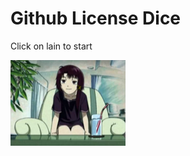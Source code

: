 



<h1>Github License Dice</h1>

<p>Click on lain to start</p>

<img src="https://raw.githubusercontent.com/zlw9991/githublicensedice/main/serial-experiments-lain-ps1-all-cutscenes.mp4_snapshot_04.58_2020.02.19_17.30.50.png" width="184" height="137" />


<img id="bigpic" src="https://64.media.tumblr.com/d4078a5c23136269c08c7da8f91d7b34/6444ce4e5658c57e-58/s1280x1920/603aa287fd3aa1369b4feeab61042243d4b72f53.gifv" style="display:none;" width="181" height="139"/>

<p id="demo"></p>

<script>
  const img = document.querySelector('img')
  img.onclick = () => {
  console.log('clicked')
  document.getElementById('bigpic').style.display='block';
  
  
    document.getElementById("demo").innerHTML = "Rolling...";
    
   wait(1000);
  
  
  
    document.getElementById("demo").innerHTML = "You rolled: ";

  
}

</script> 





